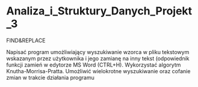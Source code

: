 # Analiza_i_Struktury_Danych_Projekt_3

FIND&REPLACE

Napisać program umożliwiający wyszukiwanie wzorca w pliku tekstowym wskazanym przez użytkownika i jego zamianę na inny tekst (odpowiednik funkcji zamień w edytorze MS Word (CTRL+H).  Wykorzystać algorytm Knutha-Morrisa-Pratta. Umożliwić wielokrotne wyszukiwanie oraz cofanie zmian w trakcie działania programu
